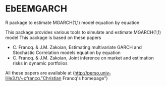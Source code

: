 # EbEEMGARCH
R package to estimate MGARCH(1,1) model equation by equation

This package provides various tools to simulate and estimate MGARCH(1,1) model
This package is based on these papers
- C. Francq. & J.M. Zakoian, Estimating multivariate GARCH and Stochastic Correlation models equation by equation
- C. Francq. & J.M. Zakoian, Joint inference on market and estimation risks in dynamic portfolios 

All these papers are available at (http://perso.univ-lille3.fr/~cfrancq,"Christian Francq's homepage")
